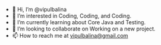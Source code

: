 - 👋 Hi, I’m @vipulbalina
- 👀 I’m interested in Coding, Coding, and Coding. 
- 🌱 I’m currently learning about Core Java and Testing. 
- 💞️ I’m looking to collaborate on Working on a new project. 
- 📫 How to reach me at vipulbalina@gmail.com

<!---
vipulbalina/vipulbalina is a ✨ special ✨ repository because its `README.md` (this file) appears on your GitHub profile.
You can click the Preview link to take a look at your changes.
--->
